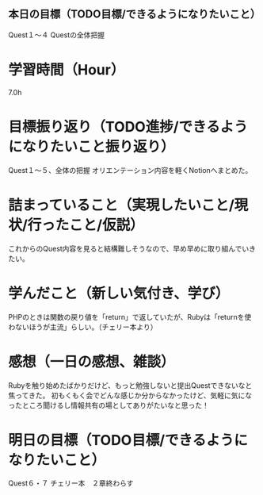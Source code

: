 ## 本日の目標（TODO目標/できるようになりたいこと）
Quest１〜４
Questの全体把握
# 学習時間（Hour）
7.0h
# 目標振り返り（TODO進捗/できるようになりたいこと振り返り）
Quest１〜５、全体の把握
オリエンテーション内容を軽くNotionへまとめた。
# 詰まっていること（実現したいこと/現状/行ったこと/仮説）
これからのQuest内容を見ると結構難しそうなので、早め早めに取り組んでいきたい。
# 学んだこと（新しい気付き、学び）
PHPのときは関数の戻り値を「return」で返していたが、Rubyは「returnを使わないほうが主流」らしい。（チェリー本より）
# 感想（一日の感想、雑談）
Rubyを触り始めたばかりだけど、もっと勉強しないと提出Questできないなと焦ってきた。
初もくもく会でどんな感じか分からなかったけど、気軽に気になったところ聞けるし情報共有の場としてありがたいなと思った！
# 明日の目標（TODO目標/できるようになりたいこと）
Quest６・７
チェリー本　２章終わらす

